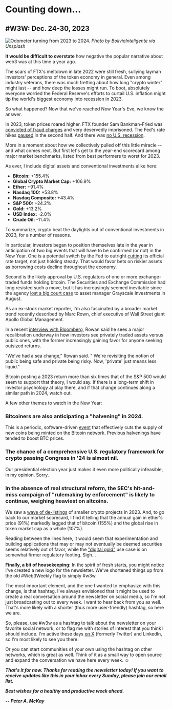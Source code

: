 # Counting down...
## #W3W: Dec. 24-30, 2023

![Odometer turning from 2023 to 2024.](https://images.unsplash.com/photo-1700700743542-0cd69d4d52b2?q=80&w=3328&auto=format&fit=crop&ixlib=rb-4.0.3&ixid=M3wxMjA3fDB8MHxwaG90by1wYWdlfHx8fGVufDB8fHx8fA%3D%3D)
*Photo by BoliviaInteligente via Unsplash*

**It would be difficult to overstate** how negative the popular narrative about web3 was at this time a year ago.

The scars of FTX's meltdown in late 2022 were still fresh, sullying layman investors' perceptions of the token economy in general. Even among industry veterans, there was much fretting about how long "crypto winter" might last -- and how deep the losses might run. To boot, absolutely everyone worried the Federal Reserve's efforts to curtail U.S. inflation might tip the world's biggest economy into recession in 2023.

So what happened? Now that we've reached New Year's Eve, we know the answer.

In 2023, token prices roared higher. FTX founder Sam Bankman-Fried was [convicted of fraud charges](https://www.cnn.com/2023/11/02/business/ftx-sbf-fraud-trial-verdict/index.html) and very deservedly imprisoned. The Fed's rate hikes [paused](https://www.cbsnews.com/news/federal-reserve-interest-rate-pause/) in the second half. And there was [no U.S. recession](https://www.pbs.org/newshour/show/how-the-economy-upended-expectations-of-a-recession-in-2023).

More in a moment about how we collectively pulled off this little miracle -- and what comes next. But first let's get to the year-end scorecard among major market benchmarks, listed from best performers to worst for 2023.

As ever, I include digital assets and conventional investments alike here:

- **Bitcoin:** +155.4%
- **Global Crypto Market Cap:** +106.9%
- **Ether:** +91.4%
- **Nasdaq 100:** +53.8%
- **Nasdaq Composite:** +43.4%
- **S&P 500:** +24.2%
- **Gold:** +13.2%
- **USD Index:** -2.0%
- **Crude Oil:** -11.4%

To summarize, crypto beat the daylights out of conventional investments in 2023, for a number of reasons.

In particular, investors began to position themselves late in the year in anticipation of two big events that will have to be confirmed (or not) in the New Year. One is a potential switch by the Fed to outright [cutting](https://www.usnews.com/news/economy/articles/2023-12-13/fed-signals-three-rate-cuts-in-2024-end-of-higher-interest-rate-cycle) its official rate target, not just holding steady. That would favor bets on riskier assets as borrowing costs decline throughout the economy.

Second is the likely approval by U.S. regulators of one or more exchange-traded funds holding bitcoin. The Securities and Exchange Commission had long resisted such a move, but it has increasingly seemed inevitable since the agency [lost a big court case](https://www.reuters.com/business/finance/whats-stake-grayscales-spot-bitcoin-etf-case-against-sec-2023-08-29/) to asset manager Grayscale Investments in August.

As an ex-stock market reporter, I'm also fascinated by a broader market trend recently described by Marc Rown, chief executive of Wall Street giant Apollo Global Management.

In a recent [interview with Bloomberg](https://www.youtube.com/watch?v=wQjlvaKaNN4), Rowan said he sees a major recalibration underway in how investors see privately traded assets versus public ones, with the former increasingly gaining favor for anyone seeking outsized returns.

"We've had a sea change," Rowan said. " We're revisiting the notion of public being safe and private being risky. Now, 'private' just means less liquid."

Bitcoin posting a 2023 return more than six times that of the S&P 500 would seem to support that theory, I would say. If there is a long-term shift in investor psychology at play there, and if that change continues along a similar path in 2024, watch out.

A few other themes to watch in the New Year:

### Bitcoiners are also anticipating a "halvening" in 2024.

This is a periodic, software-driven [event](https://crypto.com/university/bitcoin-halving-2024-what-to-know) that effectively cuts the supply of new coins being minted on the Bitcoin network. Previous halvenings have tended to boost BTC prices.

### The chance of a comprehensive U.S. regulatory framework for crypto passing Congress in '24 is almost nil.

Our presidential election year just makes it even more politically infeasible, in my opinion. Sorry.

### In the absence of real structural reform, the SEC's hit-and-miss campaign of "rulemaking by enforcement" is likely to continue, weighing heaviest on altcoins.

We saw a [wave of de-listings](https://www.bloomberg.com/news/articles/2023-10-24/cryptocurrency-delistings-from-exchanges-are-running-at-a-record-pace-this-year) of smaller crypto projects in 2023. And, to go back to our market scorecard, I find it telling that the annual gain in ether's price (91%) markedly lagged that of bitcoin (155%) and the global rise in token market cap as a whole (107%).

Reading between the lines here, it would seem that experimentation and building applications that may or may not eventually be deemed securities seems relatively out of favor, while the ["digital gold"](https://www.morningstar.com/stocks/case-against-bitcoin-digital-gold) use case is on somewhat firmer regulatory footing. Sigh...

**Finally, a bit of housekeeping:** In the spirit of fresh starts, you might notice I've created a new logo for the newsletter. We've shortened things up from the old #Web3Weekly flag to simply #w3w.

The most important element, and the one I wanted to emphasize with this change, is that hashtag. I've always envisioned that it might be used to create a real conversation around the newsletter on social media, so I'm not just broadcasting out to every week. I want to hear back from you as well. That's more likely with a shorter (thus more user-friendly) hashtag, so here we are.

So, please, use #w3w as a hashtag to talk about the newsletter on your favorite social network, or to flag me with stories of interest that you think I should include. I'm active these days [on X](https://twitter.com/peteramckay) (formerly Twitter) and LinkedIn, so I'm most likely to see you there.

Or you can start communities of your own using the hashtag on other networks, which is great as well. Think of it as a small way to open source and expand the conversation we have here every week. ☺️

<!-- Boilerplate needs re-working. This is version from last week... -->

_**That's it for now. Thanks for reading the newsletter today! If you want to receive updates like this in your inbox every Sunday, please join our email list.**_

<!--Move this content to standing editorial policy page on the website.     _**Note: #Web3Weekly content is intended for journalistic purposes only, not as investment advice. Always [DYOR](https://www.urbandictionary.com/define.php?term=DYOR) and consult appropriate financial professionals before making investment decisions.**_ -->

_**Best wishes for a healthy and productive week ahead.**_  

_**-- Peter A. McKay**_  
